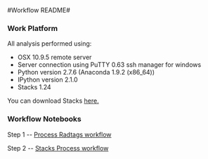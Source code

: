 #Workflow README#
### Work Platform ###
All analysis performed using:

- OSX 10.9.5 remote server
- Server connection using PuTTY 0.63 ssh manager for windows
- Python version 2.7.6 (Anaconda 1.9.2 (x86_64))
- IPython version 2.1.0
- Stacks 1.24

You can download Stacks [here.](http://creskolab.uoregon.edu/stacks/)

### Workflow Notebooks ###

Step 1 -- [Process Radtags workflow](https://github.com/jheare/Fish546-Jake/blob/master/Workflow/Process%20Radtags.ipynb)

Step 2 -- [Stacks Process workflow](https://github.com/jheare/Fish546-Jake/blob/master/Workflow/Stacks%20Process.ipynb)